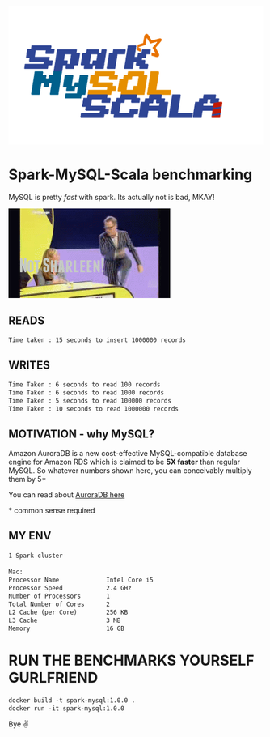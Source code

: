 ![FASTTTTTTTT](logo.png)

# Spark-MySQL-Scala benchmarking

MySQL is pretty _fast_ with spark.  Its actually not is bad, MKAY!

![FASTTTTTTTT](daim.gif)

## READS
```
Time taken : 15 seconds to insert 1000000 records
```

## WRITES
```
Time Taken : 6 seconds to read 100 records
Time Taken : 6 seconds to read 1000 records
Time Taken : 5 seconds to read 100000 records
Time Taken : 10 seconds to read 1000000 records
```

## MOTIVATION - why MySQL?
Amazon AuroraDB is a new cost-effective MySQL-compatible database engine for Amazon RDS which is claimed to be **5X faster** than regular MySQL.  So whatever numbers shown here, you can conceivably multiply them by 5*

You can read about [AuroraDB here](https://aws.amazon.com/blogs/aws/highly-scalable-mysql-compat-rds-db-engine/)





\* common sense required

## MY ENV
```
1 Spark cluster

Mac:
Processor Name       	   Intel Core i5
Processor Speed      	   2.4 GHz
Number of Processors 	   1
Total Number of Cores	   2
L2 Cache (per Core)  	   256 KB
L3 Cache             	   3 MB
Memory               	   16 GB
```

# RUN THE BENCHMARKS YOURSELF GURLFRIEND
```
docker build -t spark-mysql:1.0.0 .
docker run -it spark-mysql:1.0.0
```

Bye :v:
